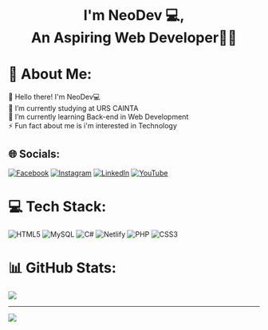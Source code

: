 <div align="center">
    <h1 style="font-weight: bold;">I'm NeoDev 💻,<br>An Aspiring Web Developer👨‍💻</br></h1>
</div>



  



# 💫 About Me:
👋 Hello there! I'm NeoDev💻<br>🔭 I’m currently studying at URS CAINTA<br>🌱 I’m currently learning Back-end in Web Development<br>⚡ Fun fact about me is i'm interested in Technology


## 🌐 Socials:
[![Facebook](https://img.shields.io/badge/Facebook-%231877F2.svg?logo=Facebook&logoColor=white)](https://facebook.com/https://www.facebook.com/justin.neobparlan) [![Instagram](https://img.shields.io/badge/Instagram-%23E4405F.svg?logo=Instagram&logoColor=white)](https://instagram.com/https://www.instagram.com/neobparlan/) [![LinkedIn](https://img.shields.io/badge/LinkedIn-%230077B5.svg?logo=linkedin&logoColor=white)](https://linkedin.com/in/https://www.linkedin.com/in/justdevv/) [![YouTube](https://img.shields.io/badge/YouTube-%23FF0000.svg?logo=YouTube&logoColor=white)](https://youtube.com/@https://www.youtube.com/channel/UCMEjaErft2xPzrV3UVamMqw) 

# 💻 Tech Stack:
![HTML5](https://img.shields.io/badge/html5-%23E34F26.svg?style=for-the-badge&logo=html5&logoColor=white) ![MySQL](https://img.shields.io/badge/mysql-%2300000f.svg?style=for-the-badge&logo=mysql&logoColor=white) ![C#](https://img.shields.io/badge/c%23-%23239120.svg?style=for-the-badge&logo=csharp&logoColor=white) ![Netlify](https://img.shields.io/badge/netlify-%23000000.svg?style=for-the-badge&logo=netlify&logoColor=#00C7B7) ![PHP](https://img.shields.io/badge/php-%23777BB4.svg?style=for-the-badge&logo=php&logoColor=white) ![CSS3](https://img.shields.io/badge/css3-%231572B6.svg?style=for-the-badge&logo=css3&logoColor=white)
# 📊 GitHub Stats:
![](https://github-readme-stats.vercel.app/api?username=neoB23&theme=dark&hide_border=false&include_all_commits=false&count_private=false)<br/>


---
[![](https://visitcount.itsvg.in/api?id=neoB23&icon=0&color=0)](https://visitcount.itsvg.in)

<!-- Proudly created with GPRM ( https://gprm.itsvg.in ) -->
